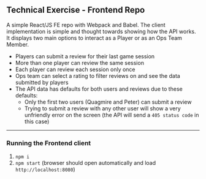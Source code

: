 ## Technical Exercise - Frontend Repo

A simple React/JS FE repo with Webpack and Babel.
The client implementation is simple and thought towards showing how the API works. It displays two main options to interact as a Player or as an Ops Team Member.
* Players can submit a review for their last game session
* More than one player can review the same session
* Each player can review each session only once
* Ops team can select a rating to filter reviews on and see the data submitted by players
* The API data has defaults for both users and reviews due to these defaults:
  * Only the first two users (Quagmire and Peter) can submit a review
  * Trying to submit a review with any other user will show a very unfriendly error on the screen (the API will send a `405 status code` in this case)

---
### Running the Frontend client

1. `npm i`  
2. `npm start` (browser should open automatically and load `http://localhost:8080`)

